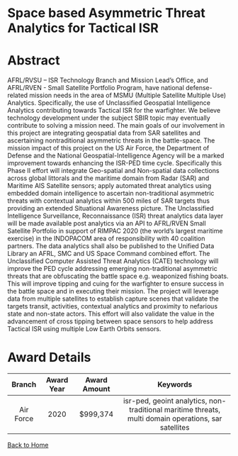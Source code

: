 
Space based Asymmetric Threat Analytics for Tactical ISR
========================================================

# Abstract


AFRL/RVSU – ISR Technology Branch and Mission Lead’s Office, and AFRL/RVEN - Small Satellite Portfolio Program, have national defense-related mission needs in the area of MSMU (Multiple Satellite Multiple Use) Analytics. Specifically, the use of Unclassified Geospatial Intelligence Analytics contributing towards Tactical ISR for the warfighter. We believe technology development under the subject SBIR topic may eventually contribute to solving a mission need. The main goals of our involvement in this project are integrating geospatial data from SAR satellites and ascertaining nontraditional asymmetric threats in the battle-space. The mission impact of this project on the US Air Force, the Department of Defense and the National Geospatial-Intelligence Agency will be a marked improvement towards enhancing the ISR-PED time cycle. Specifically this Phase II effort will integrate Geo-spatial and Non-spatial data collections across global littorals and the maritime domain from Radar (SAR) and Maritime AIS Satellite sensors; apply automated threat analytics using embedded domain intelligence to ascertain non-traditional asymmetric threats with contextual analytics within 500 miles of SAR targets thus providing an extended Situational Awareness picture. The Unclassified Intelligence Surveillance, Reconnaissance (ISR) threat analytics data layer will be made available post analytics via an API to AFRL/RVEN Small Satellite Portfolio in support of RIMPAC 2020 (the world’s largest maritime exercise) in the INDOPACOM area of responsibility with 40 coalition partners. The data analytics shall also be published to the Unified Data Library an AFRL, SMC and US Space Command combined effort. The Unclassified Computer Assisted Threat Analytics (CATE) technology will improve the PED cycle addressing emerging non-traditional asymmetric threats that are obfuscating the battle space e.g. weaponized fishing boats. This will improve tipping and cuing for the warfighter to ensure success in the battle space and in executing their mission. The project will leverage data from multiple satellites to establish capture scenes that validate the targets transit, activities, contextual analytics and proximity to nefarious state and non-state actors. This effort will also validate the value in the advancement of cross tipping between space sensors to help address Tactical ISR using multiple Low Earth Orbits sensors.  

# Award Details

|Branch|Award Year|Award Amount|Keywords|
| :---: | :---: | :---: | :---: |
|Air Force|2020|$999,374|isr-ped, geoint analytics, non-traditional maritime threats, multi domain operations, sar satellites|
  
  


[Back to Home](https://github.com/chrischow/dod_sbir_awards#1628)